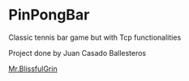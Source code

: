 # PinPongBar

Classic tennis bar game but with Tcp functionalities

Project done by Juan Casado Ballesteros

[Mr.BlissfulGrin](http://www.mrblissfulgrin.com "mrblissfulgrin")

